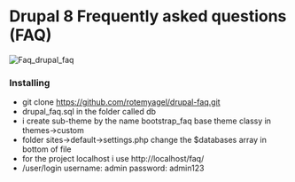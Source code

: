 # Drupal 8  Frequently asked questions (FAQ)
![Faq_drupal_faq](https://user-images.githubusercontent.com/5459532/85433423-1aa10d80-b58d-11ea-9ef8-f640990d00a9.png)

### Installing

- git clone https://github.com/rotemyagel/drupal-faq.git
- drupal_faq.sql in the folder called db
- i create sub-theme by the name  bootstrap_faq base theme classy in themes->custom
- folder sites->default->settings.php change the $databases array in bottom of file
- for the project localhost i use http://localhost/faq/
- /user/login
username: admin
password: admin123


